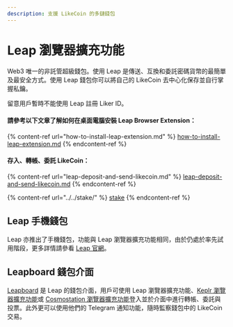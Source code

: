 ```yaml
---
description: 支援 LikeCoin 的多鏈錢包
---
```


# Leap 瀏覽器擴充功能

Web3 唯一的非託管超級錢包。使用 Leap 是傳送、互換和委託密碼貨幣的最簡單及最安全方式。使用 Leap 錢包你可以將自己的 LikeCoin 去中心化保存並自行掌握私鑰。

留意用戶暫時不能使用 Leap 註冊 Liker ID。

#### 請參考以下文章了解如何在桌面電腦安裝 Leap Browser Extension：

{% content-ref url="how-to-install-leap-extension.md" %}
[how-to-install-leap-extension.md](how-to-install-leap-extension.md)
{% endcontent-ref %}

#### 存入、轉帳、委託 LikeCoin：

{% content-ref url="leap-deposit-and-send-likecoin.md" %}
[leap-deposit-and-send-likecoin.md](leap-deposit-and-send-likecoin.md)
{% endcontent-ref %}

{% content-ref url="../../stake/" %}
[stake](../../stake/)
{% endcontent-ref %}

## Leap 手機錢包

Leap 亦推出了手機錢包，功能與 Leap 瀏覽器擴充功能相同，由於仍處於率先試用階段，更多詳情請參看 [Leap 官網](https://www.leapwallet.io/)。

## Leapboard 錢包介面

[Leapboard](https://cosmos.leapwallet.io/) 是 Leap 的錢包介面，用戶可使用 Leap 瀏覽器擴充功能、[Keplr 瀏覽器擴充功能](../keplr/)或 [Cosmostation 瀏覽器擴充功能](../cosmostation/)登入並於介面中進行轉帳、委託與投票。此外更可以使用他們的 Telegram 通知功能，隨時監察錢包中的 LikeCoin 交易。
